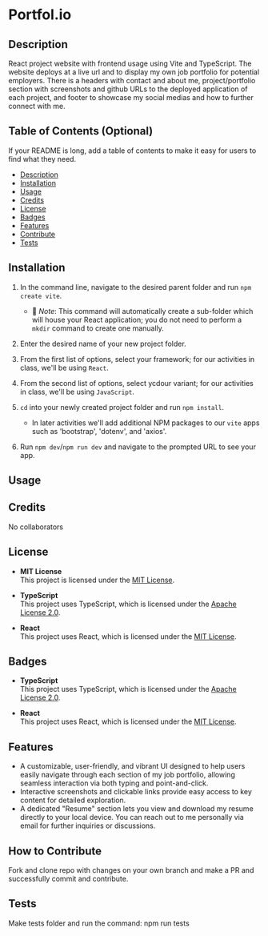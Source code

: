 # Portfol.io

## Description

React project website with frontend usage using Vite and TypeScript. The website deploys at a live url
and to display my own job portfolio for potential employers. There is a headers with contact and about me, project/portfolio section with screenshots and github URLs to the deployed application of each project, and footer to showcase my social medias and how to further connect with me.

## Table of Contents (Optional)

If your README is long, add a table of contents to make it easy for users to find what they need.

- [Description](#description)
- [Installation](#installation)
- [Usage](#usage)
- [Credits](#credits)
- [License](#license)
- [Badges](#badges)
- [Features](#features)
- [Contribute](#how-to-contribute)
- [Tests](#tests)

## Installation

1. In the command line, navigate to the desired parent folder and run `npm create vite`.

   - 🔑 _Note_: This command will automatically create a sub-folder which will house your React application; you do not need to perform a `mkdir` command to create one manually.

2. Enter the desired name of your new project folder.

3. From the first list of options, select your framework; for our activities in class, we'll be using `React`.

4. From the second list of options, select ycdour variant; for our activities in class, we'll be using `JavaScript`.

5. `cd` into your newly created project folder and run `npm install`.

   - In later activities we'll add additional NPM packages to our `vite` apps such as 'bootstrap', 'dotenv', and 'axios'.

6. Run `npm dev`/`npm run dev` and navigate to the prompted URL to see your app.

## Usage

## Credits

No collaborators

## License

- **MIT License**  
  This project is licensed under the [MIT License](https://opensource.org/licenses/MIT).

- **TypeScript**  
  This project uses TypeScript, which is licensed under the [Apache License 2.0](https://www.apache.org/licenses/LICENSE-2.0).

- **React**  
  This project uses React, which is licensed under the [MIT License](https://opensource.org/licenses/MIT).

## Badges

- **TypeScript**  
  This project uses TypeScript, which is licensed under the [Apache License 2.0](https://www.apache.org/licenses/LICENSE-2.0).

- **React**  
  This project uses React, which is licensed under the [MIT License](https://opensource.org/licenses/MIT).

## Features

- A customizable, user-friendly, and vibrant UI designed to help users easily navigate through each section of my job portfolio, allowing seamless interaction via both typing and point-and-click.
- Interactive screenshots and clickable links provide easy access to key content for detailed exploration.
- A dedicated "Resume" section lets you view and download my resume directly to your local device.
  You can reach out to me personally via email for further inquiries or discussions.

## How to Contribute

Fork and clone repo with changes on your own branch and make a PR and successfully commit and contribute.

## Tests

Make tests folder and run the command: npm run tests
